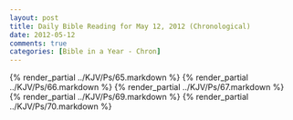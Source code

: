 ```yaml
---
layout: post
title: Daily Bible Reading for May 12, 2012 (Chronological)
date: 2012-05-12
comments: true
categories: [Bible in a Year - Chron]
---
```

{% render_partial ../KJV/Ps/65.markdown %}
{% render_partial ../KJV/Ps/66.markdown %}
{% render_partial ../KJV/Ps/67.markdown %}
{% render_partial ../KJV/Ps/69.markdown %}
{% render_partial ../KJV/Ps/70.markdown %}
